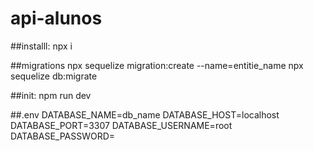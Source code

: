 # api-alunos

##installl:
npx i

##migrations
npx sequelize migration:create --name=entitie_name
npx sequelize db:migrate

##init:
npm run dev

##.env
DATABASE_NAME=db_name
DATABASE_HOST=localhost
DATABASE_PORT=3307
DATABASE_USERNAME=root
DATABASE_PASSWORD=


